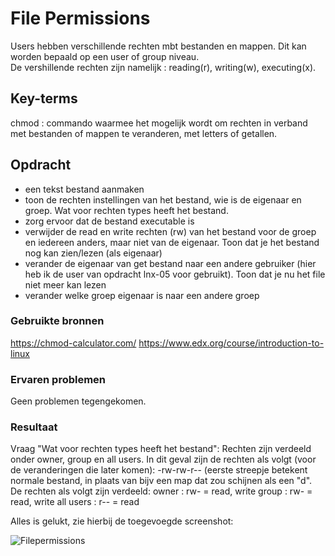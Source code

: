 # File Permissions
Users hebben verschillende rechten mbt bestanden en mappen. Dit kan worden bepaald op een user of group niveau.  
De vershillende rechten zijn namelijk : reading(r), writing(w), executing(x).

## Key-terms
chmod : commando waarmee het mogelijk wordt om rechten in verband met bestanden of mappen te veranderen, met letters of getallen.

## Opdracht
- een tekst bestand aanmaken
- toon de rechten instellingen van het bestand, wie is de eigenaar en groep. Wat voor rechten types heeft het bestand.
- zorg ervoor dat de bestand executable is
- verwijder de read en write rechten (rw) van het bestand voor de groep en iedereen anders, maar niet van de eigenaar. Toon dat je het bestand nog kan zien/lezen (als eigenaar)
- verander de eigenaar van get bestand naar een andere gebruiker (hier heb ik de user van opdracht lnx-05 voor gebruikt). Toon dat je nu het file niet meer kan lezen
- verander welke groep eigenaar is naar een andere groep

### Gebruikte bronnen
https://chmod-calculator.com/
https://www.edx.org/course/introduction-to-linux

### Ervaren problemen
Geen problemen tegengekomen.

### Resultaat
Vraag "Wat voor rechten types heeft het bestand":
Rechten zijn verdeeld onder owner, group en all users. In dit geval zijn de rechten als volgt (voor de veranderingen die later komen): -rw-rw-r-- (eerste streepje betekent normale bestand, in plaats van bijv een map dat zou schijnen als een "d". De rechten als volgt zijn verdeeld:
owner : rw- = read, write
group : rw- = read, write
all users : r-- = read

Alles is gelukt, zie hierbij de toegevoegde screenshot:


![Filepermissions](https://user-images.githubusercontent.com/95615509/145033588-49c5c9b8-43e2-4689-aee6-b912818a479e.png)
